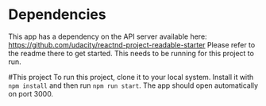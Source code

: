# Dependencies
This app has a dependency on the API server available here: https://github.com/udacity/reactnd-project-readable-starter 
Please refer to the readme there to get started. This needs to be running for this project to run.

#This project
To run this project, clone it to your local system. Install it with `npm install` and then run `npm run start`. The app should open automatically on port 3000.